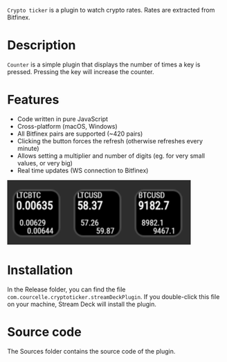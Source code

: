 
`Crypto ticker` is a plugin to watch crypto rates. Rates are extracted from Bitfinex.

# Description
`Counter` is a simple plugin that displays the number of times a key is pressed. Pressing the key will increase the counter.


# Features
- Code written in pure JavaScript
- Cross-platform (macOS, Windows)
- All Bitfinex pairs are supported (~420 pairs)
- Clicking the button forces the refresh (otherwise refreshes every minute)
- Allows setting a multiplier and number of digits (eg. for very small values, or very big)
- Real time updates (WS connection to Bitfinex)

![](screenshot.png)


# Installation
In the Release folder, you can find the file `com.courcelle.cryptoticker.streamDeckPlugin`. If you double-click this file on your machine, Stream Deck will install the plugin.


# Source code
The Sources folder contains the source code of the plugin.
